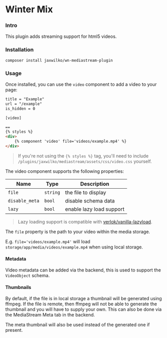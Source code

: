 # Winter Mix

### Intro

This plugin adds streaming support for html5 videos.

### Installation

```shell
composer install jaxwilko/wn-mediastream-plugin
```

### Usage

Once installed, you can use the `video` component to add a video to your page:

```html
title = "Example"
url = "/example"
is_hidden = 0

[video]

==
{% styles %}
<div>
    {% component 'video' file='videos/example.mp4' %}
</div>
```

> If you're not using the `{% styles %}` tag, you'll need to include
> `/plugins/jaxwilko/mediastream/assets/css/video.css` yourself.

The video component supports the following properties:

| Name           | Type     | Description              |
|----------------|----------|--------------------------|
| `file`         | `string` | the file to display      |
| `disable_meta` | `bool`   | disable schema data      |
| `lazy`         | `bool`   | enable lazy load support |

> Lazy loading support is compatible with [verlok/vanilla-lazyload](https://github.com/verlok/vanilla-lazyload).

The `file` property is the path to your video within the media storage.

E.g. `file='videos/example.mp4'` will load `storage/app/media/videos/example.mp4` when using local storage.

#### Metadata

Video metadata can be added via the backend, this is used to support the `VideoObject` schema.

#### Thumbnails

By default, if the file is in local storage a thumbnail will be generated using ffmpeg. If the file is remote, then
ffmpeg will not be able to generate the thumbnail and you will have to supply your own. This can also be done via
the MediaStream Meta tab in the backend.

The meta thumbnail will also be used instead of the generated one if present.
